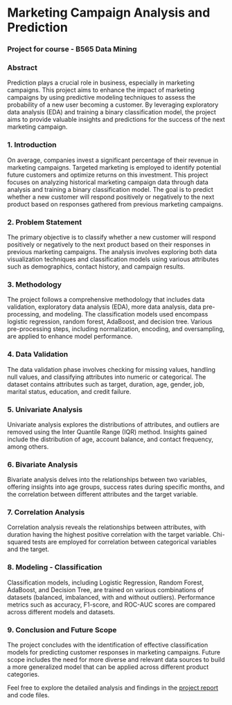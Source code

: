 # Marketing Campaign Analysis and Prediction
### Project for course - B565 Data Mining

### Abstract
Prediction plays a crucial role in business, especially in marketing campaigns. This project aims to enhance the impact of marketing campaigns by using predictive modeling techniques to assess the probability of a new user becoming a customer. By leveraging exploratory data analysis (EDA) and training a binary classification model, the project aims to provide valuable insights and predictions for the success of the next marketing campaign.

### 1. Introduction

On average, companies invest a significant percentage of their revenue in marketing campaigns. Targeted marketing is employed to identify potential future customers and optimize returns on this investment. This project focuses on analyzing historical marketing campaign data through data analysis and training a binary classification model. The goal is to predict whether a new customer will respond positively or negatively to the next product based on responses gathered from previous marketing campaigns.

### 2. Problem Statement

The primary objective is to classify whether a new customer will respond positively or negatively to the next product based on their responses in previous marketing campaigns. The analysis involves exploring both data visualization techniques and classification models using various attributes such as demographics, contact history, and campaign results.

### 3. Methodology

The project follows a comprehensive methodology that includes data validation, exploratory data analysis (EDA), more data analysis, data pre-processing, and modeling. The classification models used encompass logistic regression, random forest, AdaBoost, and decision tree. Various pre-processing steps, including normalization, encoding, and oversampling, are applied to enhance model performance.

### 4. Data Validation

The data validation phase involves checking for missing values, handling null values, and classifying attributes into numeric or categorical. The dataset contains attributes such as target, duration, age, gender, job, marital status, education, and credit failure.

### 5. Univariate Analysis

Univariate analysis explores the distributions of attributes, and outliers are removed using the Inter Quantile Range (IQR) method. Insights gained include the distribution of age, account balance, and contact frequency, among others.

### 6. Bivariate Analysis

Bivariate analysis delves into the relationships between two variables, offering insights into age groups, success rates during specific months, and the correlation between different attributes and the target variable.

### 7. Correlation Analysis

Correlation analysis reveals the relationships between attributes, with duration having the highest positive correlation with the target variable. Chi-squared tests are employed for correlation between categorical variables and the target.

### 8. Modeling - Classification

Classification models, including Logistic Regression, Random Forest, AdaBoost, and Decision Tree, are trained on various combinations of datasets (balanced, imbalanced, with and without outliers). Performance metrics such as accuracy, F1-score, and ROC-AUC scores are compared across different models and datasets.

### 9. Conclusion and Future Scope

The project concludes with the identification of effective classification models for predicting customer responses in marketing campaigns. Future scope includes the need for more diverse and relevant data sources to build a more generalized model that can be applied across different product categories.

Feel free to explore the detailed analysis and findings in the [project report](https://github.com/rushanksheta/Marketing-Campaign-Analysis-and-Prediction/blob/main/Final%20Report.docx.pdf) and code files.
